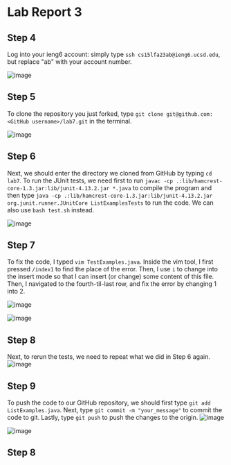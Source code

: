 # Lab Report 3

## Step 4
Log into your ieng6 account: simply type `ssh cs15lfa23ab@ieng6.ucsd.edu`, but replace "ab" with your account number.

![image](https://github.com/Angelinaaaaaaaaaaaa/cse15l-lab-reports/assets/115201846/bacbfc97-0a4a-4dc7-b7bb-8644ccdee9ab)


## Step 5
To clone the repository you just forked, type `git clone git@github.com:<GitHub username>/lab7.git` in the terminal.

![image](https://github.com/Angelinaaaaaaaaaaaa/cse15l-lab-reports/assets/115201846/92bda6c6-1a2a-49d6-ae83-9318de7468e9)


## Step 6
Next, we should enter the directory we cloned from GitHub by typing `cd lab7`. To run the JUnit tests, we need first to run `javac -cp .:lib/hamcrest-core-1.3.jar:lib/junit-4.13.2.jar *.java` to compile the program and then type `java -cp .:lib/hamcrest-core-1.3.jar:lib/junit-4.13.2.jar org.junit.runner.JUnitCore ListExamplesTests` to run the code.
We can also use `bash test.sh` instead.

![image](https://github.com/Angelinaaaaaaaaaaaa/cse15l-lab-reports/assets/115201846/ddd755fb-1017-4817-8b77-2cc143585d3a)


## Step 7

To fix the code, I typed `vim TestExamples.java`. Inside the vim tool, I first pressed `/index1` to find the place of the error. Then, I use `i` to change into the insert mode so that I can insert (or change) some content of this file. Then, I navigated to the fourth-til-last row, and fix the error by changing 1 into 2.

![image](https://github.com/Angelinaaaaaaaaaaaa/cse15l-lab-reports/assets/115201846/6a93527d-2f3a-4590-9340-92d70001c9e0)

![image](https://github.com/Angelinaaaaaaaaaaaa/cse15l-lab-reports/assets/115201846/f88bcda8-6891-4361-9569-e5655bccf986)


## Step 8
Next, to rerun the tests, we need to repeat what we did in Step 6 again.
![image](https://github.com/Angelinaaaaaaaaaaaa/cse15l-lab-reports/assets/115201846/ae3da54b-1b79-4d76-8518-aab6d6e16b9e)


## Step 9
To push the code to our GitHub repository, we should first type `git add ListExamples.java`. Next, type `git commit -m "your_message"` to commit the code to git. Lastly, type `git push` to push the changes to the origin. 
![image](https://github.com/Angelinaaaaaaaaaaaa/cse15l-lab-reports/assets/115201846/d6fe766b-234c-486b-bd53-ad1acd714441)

![image](https://github.com/Angelinaaaaaaaaaaaa/cse15l-lab-reports/assets/115201846/725f8e2e-9d92-4093-828b-bafaad440d28)




## Step 8
